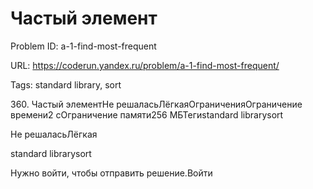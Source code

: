 # Частый элемент

Problem ID: a-1-find-most-frequent

URL: https://coderun.yandex.ru/problem/a-1-find-most-frequent/

Tags: standard library, sort

360. Частый элементНе решаласьЛёгкаяОграниченияОграничение времени2 сОграничение памяти256 МБТегиstandard librarysort

Не решаласьЛёгкая

standard librarysort

Нужно войти, чтобы отправить решение.Войти

